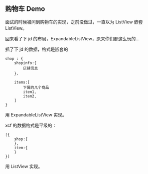 ## 购物车 Demo

面试的时候被问到购物车的实现，之前没做过，一直以为 ListView 嵌套 ListView。

回来看了下 jd 的布局，ExpandableListView，原来你们都这么玩的…

抓了下 jd 的数据，格式是嵌套的

```
shop : {
	shopinfo:{
		店铺信息
	}，
	
	items:[
		下属的几个商品
		item1,
		item2,
	]
}
```
用 ExpandableListView 实现。


xcf 的数据格式是平级的：

```
[{
	shop:{
	},
	item:{
	}
}]
```

用 ListView 实现。

